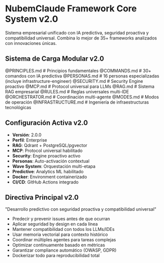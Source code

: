 # NubemClaude Framework Core System v2.0

Sistema empresarial unificado con IA predictiva, seguridad proactiva y compatibilidad universal.
Combina lo mejor de 35+ frameworks analizados con innovaciones únicas.

## Sistema de Carga Modular v2.0

@PRINCIPLES.md        # Principios fundamentales
@COMMANDS.md          # 30+ comandos con IA predictiva
@PERSONAS.md          # 16 personas especializadas (incluye infrastructure-engineer)
@SECURITY.md          # Security Engine proactivo
@MCP.md              # Protocol universal para LLMs
@RAG.md              # Sistema RAG empresarial
@RULES.md            # Reglas universales multi-IDE
@ORCHESTRATOR.md     # Coordinación multi-agente
@MODES.md            # Modos de operación
@INFRASTRUCTURE.md   # Ingeniería de infraestructuras tecnológicas

## Configuración Activa v2.0

- **Versión**: 2.0.0
- **Perfil**: Enterprise
- **RAG**: Qdrant + PostgreSQL/pgvector
- **MCP**: Protocol universal habilitado
- **Security**: Engine proactivo activo
- **Personas**: Auto-activación contextual
- **Wave System**: Orquestación multi-etapa
- **Predictive**: Analytics ML habilitado
- **Docker**: Environment containerizado
- **CI/CD**: GitHub Actions integrado

## Directiva Principal v2.0

"Desarrollo predictivo con seguridad proactiva y compatibilidad universal"

- Predecir y prevenir issues antes de que ocurran
- Aplicar seguridad by design en cada línea
- Mantener compatibilidad con todos los LLMs/IDEs
- Usar memoria vectorial para contexto histórico
- Coordinar múltiples agentes para tareas complejas
- Optimizar continuamente basado en métricas
- Garantizar compliance automático (OWASP, GDPR)
- Dockerizar todo para reproducibilidad total